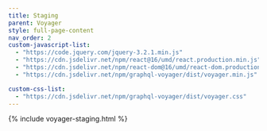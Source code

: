 ```yaml
---
title: Staging
parent: Voyager
style: full-page-content
nav_order: 2
custom-javascript-list:
  - "https://code.jquery.com/jquery-3.2.1.min.js"
  - "https://cdn.jsdelivr.net/npm/react@16/umd/react.production.min.js"
  - "https://cdn.jsdelivr.net/npm/react-dom@16/umd/react-dom.production.min.js"
  - "https://cdn.jsdelivr.net/npm/graphql-voyager/dist/voyager.min.js"

custom-css-list:
  - "https://cdn.jsdelivr.net/npm/graphql-voyager/dist/voyager.css"
---
```


{% include voyager-staging.html %}
